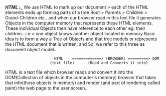 
**_HTML_ :_**
We use HTML to mark up our document > each of the HTML elements ends up forming parts of a tree 
      Root > Parents > Children > Grand-Children etc..
    and when our browser read in this text file it generates Objects in the computer memory that represents these HTML elements.
    These individual Objects then have reference to each other eg: their children.. 
    i.e.> one object knows another object located in memory 
    Basic idea is to form a way a Tree of Objects and that tree models or represents the HTML document that is written.
    and So, we refer to this three as document object model.. 

                          HTML    =============> (BROWSER) =========> DOM
                        (text file)      (Read and Converts it into)

HTML is a text file which browser reads and convert it into the DOM(Collection of objects in the computer's memory) browser that takes that info(those objects in memory) and render (and part of rendering called paint) the web page to the user screen..

